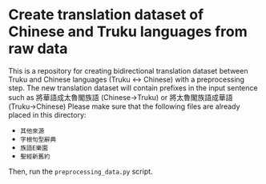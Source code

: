 # Create translation dataset of Chinese and Truku languages from raw data
This is a repository for creating bidirectional translation dataset between Truku and Chinese languages (Truku ↔ Chinese) with a preprocessing step.
The new  translation dataset will contain prefixes in the input sentence such as 將華語成太魯閣族語 (Chinese→Truku) or 將太魯閣族語成華語 (Truku→Chinese)
Please make sure that the following files are already placed in this directory:
* `其他來源`
* `字根句型辭典`
* `族語E樂園`
* `聖經新舊約`

Then, run the `preprocessing_data.py` script.

